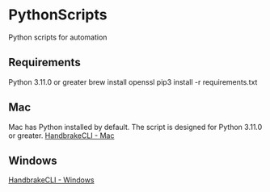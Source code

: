 # PythonScripts
Python scripts for automation

## Requirements
Python 3.11.0 or greater
brew install openssl
pip3 install -r requirements.txt

## Mac
Mac has Python installed by default. The script is designed for Python 3.11.0 or greater. 
[HandbrakeCLI - Mac](https://github.com/HandBrake/HandBrake/releases/download/1.6.1/HandBrakeCLI-1.6.1.dmg)

## Windows
[HandbrakeCLI - Windows](https://github.com/HandBrake/HandBrake/releases/download/1.6.1/HandBrakeCLI-1.6.1-win-x86_64.zip)